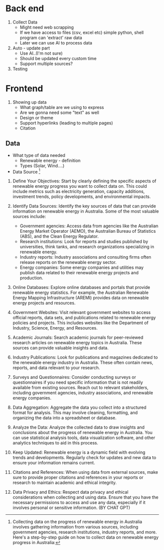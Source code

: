 

# Back end
1. Collect Data 
	- Might need web scrapping
	- If we have access to files (csv, excel etc) simple python, shell program can 'extract' raw data
	- Later we can use AI to process data
2. Auto - update part
	- Use AI..(I'm not sure)
	- Should be updated every custom time
	- Support multiple sources?
3. Testing

# Frontend
1. Showing up data
	- What graph/table are we using to express
	- Are we gonna need some "text" as well
	- Design or theme
	- Support hyperlinks (leading to multiple pages)
	- Citation


## Data
- What type of data needed
	- Renewable energy - definition
	- Types (Solar, Wind....)
- Data Source
[^1]

[^1]: Collecting data on the progress of renewable energy in Australia involves gathering information from various sources, including government agencies, research institutions, industry reports, and more. Here's a step-by-step guide on how to collect data on renewable energy progress in Australia:

1. Define Your Objectives: Start by clearly defining the specific aspects of renewable energy progress you want to collect data on. This could include metrics such as electricity generation, capacity additions, investment trends, policy developments, and environmental impacts.
    
2. Identify Data Sources: Identify the key sources of data that can provide information on renewable energy in Australia. Some of the most valuable sources include:
    
    - Government agencies: Access data from agencies like the Australian Energy Market Operator (AEMO), the Australian Bureau of Statistics (ABS), and the Clean Energy Regulator.
    - Research institutions: Look for reports and studies published by universities, think tanks, and research organizations specializing in renewable energy.
    - Industry reports: Industry associations and consulting firms often release reports on the renewable energy sector.
    - Energy companies: Some energy companies and utilities may publish data related to their renewable energy projects and production.
3. Online Databases: Explore online databases and portals that provide renewable energy statistics. For example, the Australian Renewable Energy Mapping Infrastructure (AREMI) provides data on renewable energy projects and resources.
    
4. Government Websites: Visit relevant government websites to access official reports, data sets, and publications related to renewable energy policies and projects. This includes websites like the Department of Industry, Science, Energy, and Resources.
    
5. Academic Journals: Search academic journals for peer-reviewed research articles on renewable energy topics in Australia. These sources can provide valuable insights and data.
    
6. Industry Publications: Look for publications and magazines dedicated to the renewable energy industry in Australia. These often contain news, reports, and data relevant to your research.
    
7. Surveys and Questionnaires: Consider conducting surveys or questionnaires if you need specific information that is not readily available from existing sources. Reach out to relevant stakeholders, including government agencies, industry associations, and renewable energy companies.
    
8. Data Aggregation: Aggregate the data you collect into a structured format for analysis. This may involve cleaning, formatting, and organizing the data into a spreadsheet or database.
    
9. Analyze the Data: Analyze the collected data to draw insights and conclusions about the progress of renewable energy in Australia. You can use statistical analysis tools, data visualization software, and other analytics techniques to aid in this process.
    
10. Keep Updated: Renewable energy is a dynamic field with evolving trends and developments. Regularly check for updates and new data to ensure your information remains current.
    
11. Citations and References: When using data from external sources, make sure to provide proper citations and references in your reports or research to maintain academic and ethical integrity.
    
12. Data Privacy and Ethics: Respect data privacy and ethical considerations when collecting and using data. Ensure that you have the necessary permissions to access and use any data, especially if it involves personal or sensitive information. (BY CHAT GPT)
